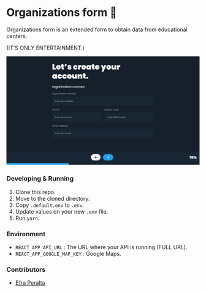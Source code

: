 # Organizations form 🏫

Organizations form is an extended form to obtain data from educational centers.

(IT'S ONLY ENTERTAINMENT.)

<img src="screen.png" alt="" style="max-width:100%;" />

### Developing & Running

1. Clone this repo.
2. Move to the cloned directory.
3. Copy `.default.env` to `.env`.
4. Update values on your new `.env` file.
5. Run `yarn`.

### Environment

- `REACT_APP_API_URL` : The URL where your API is running (FULL URL).
- `REACT_APP_GOOGLE_MAP_KEY` : Google Maps.

### Contributors

- [Efra Peralta](https://github.com/Efraa)
